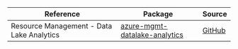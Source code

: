 | Reference | Package | Source |
|---|---|---|
|Resource Management - Data Lake Analytics|[azure-mgmt-datalake-analytics](https://pypi.org/project/azure-mgmt-datalake-analytics)|[GitHub](https://github.com/Azure/azure-sdk-for-python)|

